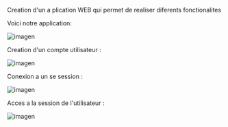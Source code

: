 Creation d'un a plication WEB qui permet de realiser diferents fonctionalites

Voici notre application:

![imagen](https://github.com/omartourijan/b3-infra-integ-migration_Tourijan_De_Marans_Cherif_Benali_Muller/assets/116551532/4f3f2bcf-f735-4c91-a396-1e04366e1375)

Creation d'un compte utilisateur :

![imagen](https://github.com/omartourijan/b3-infra-integ-migration_Tourijan_De_Marans_Cherif_Benali_Muller/assets/116551532/e2cbc75b-0c49-406f-bec1-59d016d3cad0)


Conexion a un se session :

![imagen](https://github.com/omartourijan/b3-infra-integ-migration_Tourijan_De_Marans_Cherif_Benali_Muller/assets/116551532/6c1f7d34-4ef4-45b5-98c6-06578cd1fe91)


Acces a la session de l'utilisateur :

![imagen](https://github.com/omartourijan/b3-infra-integ-migration_Tourijan_De_Marans_Cherif_Benali_Muller/assets/116551532/052e84dc-8ed1-4942-b6eb-cec26ccc1429)

